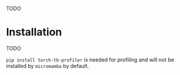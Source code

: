 TODO

# Installation
TODO

`pip install torch-tb-profiler` is needed for profiling and will not be installed by `micromamba` by default.
